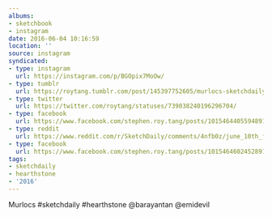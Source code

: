 ```yaml
---
albums:
- sketchbook
- instagram
date: 2016-06-04 10:16:59
location: ''
source: instagram
syndicated:
- type: instagram
  url: https://instagram.com/p/BGOpix7MoOw/
- type: tumblr
  url: https://roytang.tumblr.com/post/145397752605/murlocs-sketchdaily-hearthstone-barayantan
- type: twitter
  url: https://twitter.com/roytang/statuses/739038240196296704/
- type: facebook
  url: https://www.facebook.com/stephen.roy.tang/posts/10154644055948912:4
- type: reddit
  url: https://www.reddit.com/r/SketchDaily/comments/4nfb0z/june_10th_free_drawlogy_friday/d43ewfo/
- type: facebook
  url: https://www.facebook.com/stephen.roy.tang/posts/10154646024528912
tags:
- sketchdaily
- hearthstone
- '2016'
---
```


Murlocs #sketchdaily #hearthstone @barayantan @emidevil